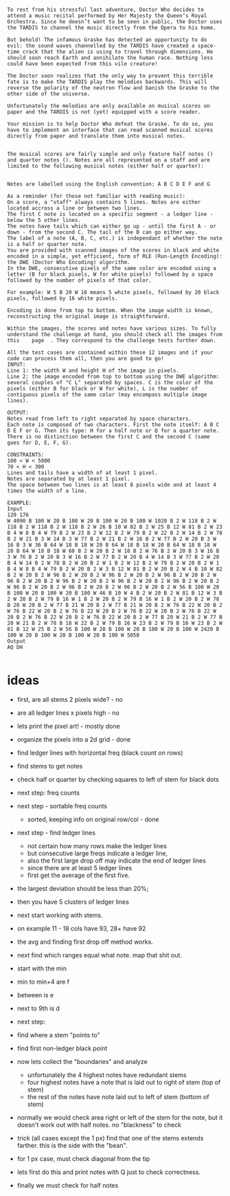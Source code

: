 ```

To rest from his stressful last adventure, Doctor Who decides to attend a music recital performed by Her Majesty the Queen’s Royal Orchestra. Since he doesn’t want to be seen in public, the Doctor uses the TARDIS to channel the music directly from the Opera to his home.

But behold! The infamous Graske has detected an opportunity to do evil: the sound waves channelled by the TARDIS have created a space-time crack that the alien is using to travel through dimensions. He should soon reach Earth and annihilate the human race. Nothing less could have been expected from this vile creature!

The Doctor soon realizes that the only way to prevent this terrible fate is to make the TARDIS play the melodies backwards. This will reverse the polarity of the neutron flow and banish the Graske to the other side of the universe.

Unfortunately the melodies are only available on musical scores on paper and the TARDIS is not (yet) equipped with a score reader.

Your mission is to help Doctor Who defeat the Graske. To do so, you have to implement an interface that can read scanned musical scores directly from paper and translate them into musical notes.


The musical scores are fairly simple and only feature half notes () and quarter notes (). Notes are all represented on a staff and are limited to the following musical notes (either half or quarter):


Notes are labelled using the English convention: A B C D E F and G

As a reminder (for those not familiar with reading music):
On a score, a "staff" always contains 5 lines. Notes are either located accross a line or between two lines.
The first C note is located on a specific segment - a ledger line - below the 5 other lines.
The notes have tails which can either go up - until the first A - or down - from the second C. The tail of the B can go either way.
The label of a note (A, B, C, etc.) is independant of whether the note is a half or quarter note.
You are provided with scanned images of the scores in black and white encoded in a simple, yet efficient, form of RLE (Run-Length Encoding): the DWE (Doctor Who Encoding) algorithm.
In the DWE, consecutive pixels of the same color are encoded using a letter (B for black pixels, W for white pixels) followed by a space followed by the number of pixels of that color.

For example: W 5 B 20 W 16 means 5 white pixels, followed by 20 black pixels, followed by 16 white pixels.

Encoding is done from top to bottom. When the image width is known, reconstructing the original image is straightforward.

Within the images, the scores and notes have various sizes. To fully understand the challenge at hand, you should check all the images from this    page  . They correspond to the challenge tests further down.

All the test cases are contained within these 12 images and if your code can process them all, then you are good to go!
INPUT:
Line 1: the width W and height H of the image in pixels.
Line 2: the image encoded from top to bottom using the DWE algorithm: several couples of "C L" separated by spaces. C is the color of the pixels (either B for black or W for white), L is the number of contiguous pixels of the same color (may encompass multiple image lines).

OUTPUT:
Notes read from left to right separated by space characters.
Each note is composed of two characters. First the note itself: A B C D E F or G. Then its type: H for a half note or Q for a quarter note. There is no distinction between the first C and the second C (same goes for D, E, F, G).

CONSTRAINTS:
100 < W < 5000
70 < H < 300
Lines and tails have a width of at least 1 pixel.
Notes are separated by at least 1 pixel.
The space between two lines is at least 8 pixels wide and at least 4 times the width of a line.

EXAMPLE:
Input
120 176
W 4090 B 100 W 20 B 100 W 20 B 100 W 20 B 100 W 1020 B 2 W 118 B 2 W 118 B 2 W 118 B 2 W 118 B 2 W 26 B 10 W 82 B 2 W 25 B 12 W 81 B 2 W 23 B 4 W 8 B 4 W 79 B 2 W 23 B 2 W 12 B 2 W 79 B 2 W 22 B 2 W 14 B 2 W 78 B 2 W 21 B 3 W 14 B 3 W 77 B 2 W 21 B 2 W 16 B 2 W 77 B 2 W 20 B 3 W 16 B 3 W 36 B 64 W 18 B 18 W 20 B 64 W 18 B 18 W 20 B 64 W 18 B 18 W 20 B 64 W 18 B 18 W 60 B 2 W 20 B 2 W 18 B 2 W 76 B 2 W 20 B 3 W 16 B 3 W 76 B 2 W 20 B 3 W 16 B 2 W 77 B 2 W 20 B 4 W 14 B 3 W 77 B 2 W 20 B 4 W 14 B 2 W 78 B 2 W 20 B 2 W 1 B 2 W 12 B 2 W 79 B 2 W 20 B 2 W 1 B 4 W 8 B 4 W 79 B 2 W 20 B 2 W 3 B 12 W 81 B 2 W 20 B 2 W 4 B 10 W 82 B 2 W 20 B 2 W 96 B 2 W 20 B 2 W 96 B 2 W 20 B 2 W 96 B 2 W 20 B 2 W 96 B 2 W 20 B 2 W 96 B 2 W 20 B 2 W 96 B 2 W 20 B 2 W 96 B 2 W 20 B 2 W 96 B 2 W 20 B 2 W 96 B 2 W 20 B 2 W 96 B 2 W 20 B 2 W 56 B 100 W 20 B 100 W 20 B 100 W 20 B 100 W 46 B 10 W 4 B 2 W 20 B 2 W 81 B 12 W 3 B 2 W 20 B 2 W 79 B 16 W 1 B 2 W 20 B 2 W 79 B 16 W 1 B 2 W 20 B 2 W 78 B 20 W 20 B 2 W 77 B 21 W 20 B 2 W 77 B 21 W 20 B 2 W 76 B 22 W 20 B 2 W 76 B 22 W 20 B 2 W 76 B 22 W 20 B 2 W 76 B 22 W 20 B 2 W 76 B 22 W 20 B 2 W 76 B 22 W 20 B 2 W 76 B 22 W 20 B 2 W 77 B 20 W 21 B 2 W 77 B 20 W 21 B 2 W 78 B 18 W 22 B 2 W 79 B 16 W 23 B 2 W 79 B 16 W 23 B 2 W 81 B 12 W 25 B 2 W 56 B 100 W 20 B 100 W 20 B 100 W 20 B 100 W 2420 B 100 W 20 B 100 W 20 B 100 W 20 B 100 W 5050
Output
AQ DH


```

# ideas

- first, are all stems 2 pixels wide? - no
- are all ledger lines x pixels high - no
- lets print the pixel art! - mostly done

- organize the pixels into a 2d grid - done

- find ledger lines with horizontal freq (black count on rows)
- find stems to get notes
- check half or quarter by checking squares to left of stem for black dots

- next step: freq counts
- next step - sortable freq counts
  - sorted, keeping info on original row/col - done

- next step - find ledger lines
  - not certain how many rows make the ledger lines
  - but consecutive large freqs indicate a ledger line,
  - also the first large drop off may indicate the end of ledger lines
  - since there are at least 5 ledger lines
  - first get the average of the first five.

- the largest deviation should be less than 20%;

- then you have 5 clusters of ledger lines

- next start working with stems.

- on example 11 - 18 cols have 93, 28+ have 92

- the avg and finding first drop off method works.
- next find which ranges equal what note.  map that shit out.
- start with the min
- min to min+4 are f

- between is e

- next to 9th is d

- next step:
- find where a stem "points to"
- find first non-ledger black point
- now lets collect the "boundaries" and analyze
  - unfortunately the 4 highest notes have redundant stems
  - four highest notes have a note that is laid out to right of stem (top of stem)
  - the rest of the notes have note laid out to left of stem (bottom of stem)
- normally we would check area right or left of the stem for the note, but it doesn't work out with half notes.  no "blackness" to check

- trick (all cases except the 1 px) find that one of the stems extends farther.  this is the side with the "bean".
- for 1 px case, must check diagonal from the tip
- lets first do this and print notes with Q just to check correctness.


- finally we must check for half notes